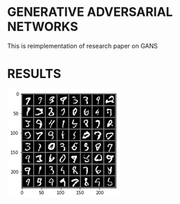# GENERATIVE ADVERSARIAL NETWORKS
This is reimplementation of research paper on GANS

# RESULTS
![](images/output.png)

